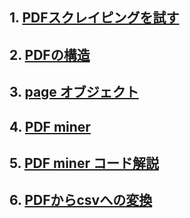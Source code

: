 ## 1. [PDFスクレイピングを試す](pdf_trial.md)
## 2. [PDFの構造](pdf_structure.md)
## 3. [page オブジェクト](page_object.md)
## 4. [PDF miner](pdf_miner.md)
## 5. [PDF miner コード解説](pdf_miner_codes.md)
## 6. [PDFからcsvへの変換](pdf2csv.md)
